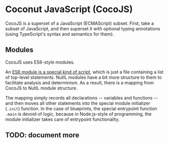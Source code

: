 # Coconut JavaScript (CocoJS)

CocoJS is a superset of a JavaScript (ECMAScript) subset.  First, take a subset of JavaScript, and then superset it with
optional typing annotations (using TypeScript's syntax and semantics for them).

## Modules

CocoJS uses ES6-style modules.

An [ES6 module is a special kind of script](http://www.ecma-international.org/ecma-262/6.0/#sec-scripts-and-modules),
which is just a file containing a list of top-level statements.  NutIL modules have a bit more structure to them to
facilitate analysis and determinism.  As a result, there is a mapping from CocoJS to NutIL module structure.

The mapping simply records all declarations -- variables and functions -- and then moves all other statements into the
special module initializer (`.init`) function.  In the case of blueprints, the special entrypoint function `.main` is
devoid of logic, because in Node.js-style of programming, the module initializer takes care of entrypoint functionality.

## TODO: document more

